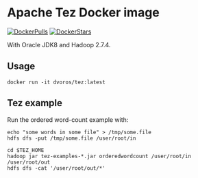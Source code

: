 # Apache Tez Docker image

[![DockerPulls](https://img.shields.io/docker/pulls/dvoros/tez.svg)](https://registry.hub.docker.com/u/dvoros/tez/)
[![DockerStars](https://img.shields.io/docker/stars/dvoros/tez.svg)](https://registry.hub.docker.com/u/dvoros/tez/)

With Oracle JDK8 and Hadoop 2.7.4.

## Usage

```
docker run -it dvoros/tez:latest
```

## Tez example

Run the ordered word-count example with:

```
echo "some words in some file" > /tmp/some.file
hdfs dfs -put /tmp/some.file /user/root/in

cd $TEZ_HOME
hadoop jar tez-examples-*.jar orderedwordcount /user/root/in /user/root/out
hdfs dfs -cat '/user/root/out/*'
```
